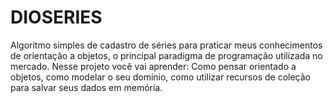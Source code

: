 # DIOSERIES

Algoritmo simples de cadastro de séries para praticar meus 
conhecimentos de orientação a objetos, o principal paradigma de programação 
utilizada no mercado. Nesse projeto você vai aprender: Como pensar orientado 
a objetos, como modelar o seu domínio, como utilizar recursos de coleção para 
salvar seus dados em memória.